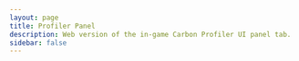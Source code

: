 ```yaml
---
layout: page
title: Profiler Panel
description: Web version of the in-game Carbon Profiler UI panel tab.
sidebar: false
---
```


<script setup lang="ts">
    import ProfilerPanel from '@/components/profiler-panel/ProfilerPanel.vue'
</script>

<ClientOnly>
    <ProfilerPanel></ProfilerPanel>
</ClientOnly>
